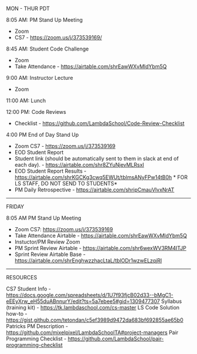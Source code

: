 MON - THUR PDT			

8:05 AM: PM Stand Up Meeting
- Zoom
- CS7 - https://zoom.us/j/373539169/

8:45 AM: Student Code Challenge	
- Zoom
- Take Attendance - https://airtable.com/shrEawWXvMldYbm5Q
	
9:00 AM: Instructor Lecture
- Zoom

11:00 AM: Lunch		
	
12:00 PM: Code Reviews
- Checklist - https://github.com/LambdaSchool/Code-Review-Checklist

4:00 PM	End of Day Stand Up
- Zoom	CS7 - https://zoom.us/j/373539169
- EOD Student Report
- Student link (should be automatically sent to them in slack at end of each day). - https://airtable.com/shr8ZYuNjevMLRsxI
- EOD Student Report Results - https://airtable.com/shrKGCKg3cwq5EWUt/tblmsANyFPw14tB0h	* FOR LS STAFF, DO NOT SEND TO STUDENTS*
- PM Daily Retrospective - https://airtable.com/shripCmauVlvxNrAT

-----


FRIDAY			
			
8:05 AM	PM Stand Up Meeting
- Zoom CS7: https://zoom.us/j/373539169
- Take Attendance	Airtable - https://airtable.com/shrEawWXvMldYbm5Q
- Instuctor/PM Review	Zoom
- PM Sprint Review	Airtable - https://airtable.com/shr6wexWV3RM4ITJP
- Sprint Review Airtable Base	- https://airtable.com/shrEnghwzzhacLtaL/tblODr1wzwELzqjRI

-----

RESOURCES

CS7 Student Info - https://docs.google.com/spreadsheets/d/1U7f93fjcB02d33--bMgC1-eEEyXrw_eH55duABnnurY/edit?ts=5a7ebee5#gid=1309477307
Syllabus (training kit)	- https://tk.lambdaschool.com/cs-master	
LS Code Solution how-to	- https://gist.github.com/tetondan/c5ef3989d9472da683bf692855ae65b0	
Patricks PM Description	- https://github.com/mixelpixel/LambdaSchoolTA#project-managers	
Pair Programming Checklist	- https://github.com/LambdaSchool/pair-programming-checklist	
